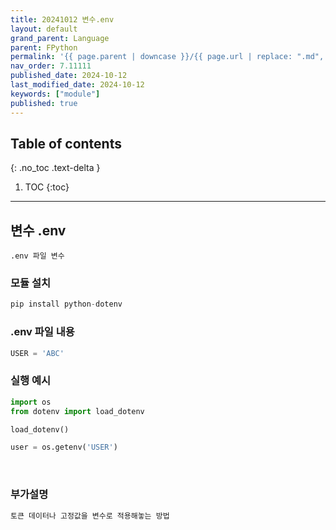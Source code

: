 ```yaml
---
title: 20241012 변수.env
layout: default
grand_parent: Language
parent: FPython
permalink: '{{ page.parent | downcase }}/{{ page.url | replace: ".md", "" | downcase }}'
nav_order: 7.11111
published_date: 2024-10-12
last_modified_date: 2024-10-12
keywords: ["module"]
published: true
---
```

## Table of contents
{: .no_toc .text-delta }

1. TOC
{:toc}
---

<!-- 글의 제목은 ##
    나머지 큰 제목은 ###
    이후 나머지는 4개이상 -->

## 변수 .env

`.env 파일 변수`<br>


### 모듈 설치
```python
pip install python-dotenv
```

### .env 파일 내용
```python
USER = 'ABC'
```

### 실행 예시
```python
import os
from dotenv import load_dotenv

load_dotenv()

user = os.getenv('USER')
```

<br>

### 부가설명

```html
토큰 데이터나 고정값을 변수로 적용해놓는 방법
```
